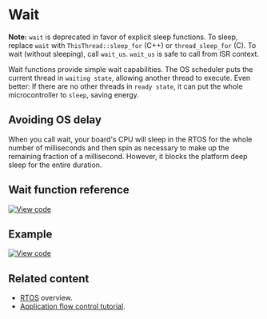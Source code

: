 # Wait

<span class="notes">**Note:** `wait` is deprecated in favor of explicit sleep functions. To sleep, replace `wait` with `ThisThread::sleep_for` (C++) or `thread_sleep_for` (C). To wait (without sleeping), call `wait_us`. `wait_us` is safe to call from ISR context.</span>

Wait functions provide simple wait capabilities. The OS scheduler puts the current thread in `waiting state`, allowing another thread to execute. Even better: If there are no other threads in `ready state`, it can put the whole microcontroller to `sleep`, saving energy.

## Avoiding OS delay

When you call wait, your board's CPU will sleep in the RTOS for the whole number of milliseconds and then spin as necessary to make up the remaining fraction of a millisecond. However, it blocks the platform deep sleep for the entire duration.

## Wait function reference

[![View code](https://www.mbed.com/embed/?type=library)](https://os.mbed.com/docs/development/mbed-os-api-doxy/mbed__wait__api_8h_source.html)

## Example

[![View code](https://www.mbed.com/embed/?url=https://github.com/ARMmbed/mbed-os-examples-docs_only/blob/master/APIs_Platform/wait_ex_1/)](https://github.com/ARMmbed/mbed-os-examples-docs_only/blob/master/APIs_Platform/wait_ex_1/main.cpp)

## Related content

- [RTOS](rtos.html) overview.
- [Application flow control tutorial](../tutorials/application-flow-control.html).
